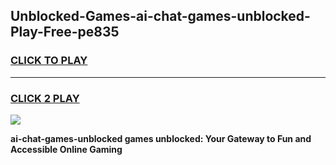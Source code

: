 
## Unblocked-Games-ai-chat-games-unblocked-Play-Free-pe835
<h3>
<a href="https://premium76.site?title=ai-chat-games-unblocked&ref=10A">CLICK TO PLAY</a></h3>
<hr>

<h3>
<a href="https://premium76.site?title=ai-chat-games-unblocked&ref=10A">CLICK 2 PLAY</a>
  
</h3>

<a href="https://premium76.site?title=ai-chat-games-unblocked&ref=10A"><img src="https://clearcache.store/games.png"></a>


**ai-chat-games-unblocked games unblocked: Your Gateway to Fun and Accessible Online Gaming**

